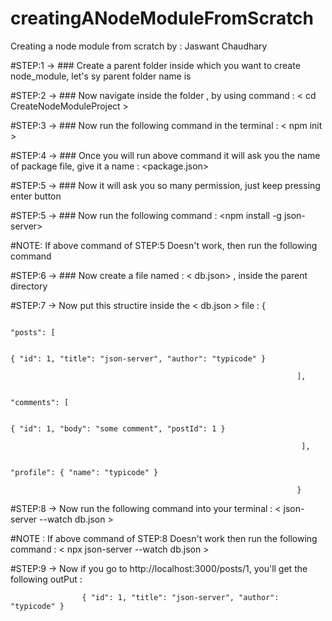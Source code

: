 # creatingANodeModuleFromScratch
Creating a node module from scratch by : Jaswant Chaudhary

#STEP:1 -> ### Create a parent folder inside which you want to create node_module, let's sy parent folder name is <CreateNodeModuleProject>
  
#STEP:2 -> ### Now navigate inside the folder <CreateNodeModuleProject>, by using command : < cd CreateNodeModuleProject >
  
#STEP:3 -> ### Now run the following command in the terminal : < npm init >
  
#STEP:4 -> ### Once you will run above command it will ask you the name of package file, give it a name : <package.json>
  
#STEP:5 -> ### Now it will ask you so many permission, just keep pressing enter button
  
#STEP:5 -> ### Now run the following command : <npm install -g json-server> 
  
#NOTE: If above command of STEP:5 Doesn't work, then run the following command <npm install json-server>

#STEP:6 -> ### Now create a file named : < db.json> , inside the parent directory <CreateNodeModuleProject>

#STEP:7 -> Now put this structire inside the < db.json > file :
                                                                {
                                                                
                                                                   "posts": [
                                                                    
                                                                              { "id": 1, "title": "json-server", "author": "typicode" }
                                                                  
                                                                    ],
                                                                  
                                                                    "comments": [
                                                                   
                                                                                { "id": 1, "body": "some comment", "postId": 1 }
                                                                  
                                                                     ],
                                                                  
                                                                      "profile": { "name": "typicode" }
                                                                
                                                                    }
  
#STEP:8 -> Now run the following command into your terminal : < json-server --watch db.json > 
  
#NOTE : If above command of STEP:8 Doesn't work then run the following command : < npx json-server --watch db.json >

#STEP:9 -> Now if you go to http://localhost:3000/posts/1, you'll get the following outPut : 

                    { "id": 1, "title": "json-server", "author": "typicode" }

